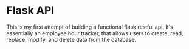 # Flask API

This is my first attempt of building a functional flask restful api. It's
essentially an employee hour tracker, that allows users to create, read,
replace, modify, and delete data from the database.
